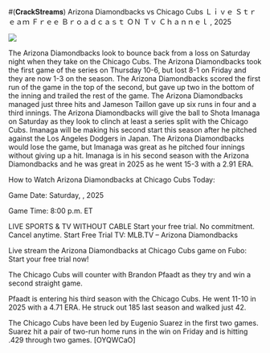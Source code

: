 #(𝐂𝐫𝐚𝐜𝐤𝐒𝐭𝐫𝐞𝐚𝐦𝐬) Arizona Diamondbacks vs Chicago Cubs Ｌｉｖｅ Ｓｔｒｅａｍ Ｆｒｅｅ Ｂｒｏａｄｃａｓｔ ＯＮ Ｔｖ Ｃｈａｎｎｅｌ , 2025  
  
  
[![](https://i.imgur.com/qSNzIqt.png)](https://movie.rssnews.media/WtqFRoZ.php)  
  
The Arizona Diamondbacks look to bounce back from a loss on Saturday night when they take on the Chicago Cubs. The Arizona Diamondbacks took the first game of the series on Thursday 10-6, but lost 8-1 on Friday and they are now 1-3 on the season. The Arizona Diamondbacks scored the first run of the game in the top of the second, but gave up two in the bottom of the inning and trailed the rest of the game. The Arizona Diamondbacks managed just three hits and Jameson Taillon gave up six runs in four and a third innings. The Arizona Diamondbacks will give the ball to Shota Imanaga on Saturday as they look to clinch at least a series split with the Chicago Cubs. Imanaga will be making his second start this season after he pitched against the Los Angeles Dodgers in Japan. The Arizona Diamondbacks would lose the game, but Imanaga was great as he pitched four innings without giving up a hit. Imanaga is in his second season with the Arizona Diamondbacks and he was great in 2025 as he went 15-3 with a 2.91 ERA.

How to Watch Arizona Diamondbacks at Chicago Cubs Today:

Game Date: Saturday, , 2025

Game Time: 8:00 p.m. ET

LIVE SPORTS & TV WITHOUT CABLE
Start your free trial. No commitment. Cancel anytime.
Start Free Trial
TV: MLB.TV – Arizona Diamondbacks

Live stream the Arizona Diamondbacks at Chicago Cubs game on Fubo: Start your free trial now!

The Chicago Cubs will counter with Brandon Pfaadt as they try and win a second straight game.

Pfaadt is entering his third season with the Chicago Cubs. He went 11-10 in 2025 with a 4.71 ERA. He struck out 185 last season and walked just 42.

The Chicago Cubs have been led by Eugenio Suarez in the first two games. Suarez hit a pair of two-run home runs in the win on Friday and is hitting .429 through two games. [OYQWCaO]